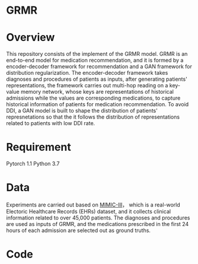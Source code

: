 # GRMR

# Overview
This repository consists of the implement of the GRMR model. GRMR is an end-to-end model for medication recommendation, and it is formed by a encoder-decoder framework for recommendation and a GAN framework for distribution regularization. The encoder-decoder framework takes diagnoses and procedures of patients as inputs, after generating patients' representations, the framework carries out multi-hop reading on a key-value memory network, whose keys are representations of historical admissions while the values are corresponding medications, to capture historical information of patients for medication recommendation. To avoid DDI, a GAN model is built to shape the distribution of patients' represnetations so that the it follows the distribution of representations related to patients with low DDI rate.

# Requirement
Pytorch 1.1
Python 3.7

# Data
Experiments are carried out based on [MIMIC-III](https://mimic.physionet.org)， which is a real-world Electoric Healthcare Records (EHRs) dataset, and it collects clinical information related to over 45,000 patients. The diagnoses and procedures are used as inputs of GRMR, and the medications prescribed in the first 24 hours of each admission are selected out as ground truths.

# Code
